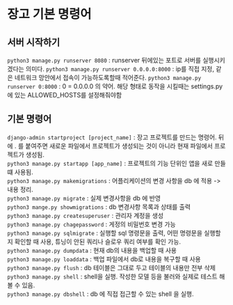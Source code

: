 # 장고 기본 명령어
## 서버 시작하기
`python3 manage.py runserver 8080` : runserver 뒤에있는 포트로 서버를 실행시키겠다는 의미다.
`python3 manage.py runserver 0.0.0.0:8000` : ip를 직접 지정, 같은 네트워크 망안에서 접속이 가능하도록할때 적어준다.
`python3 manage.py runserver 0:8000` : 0 = 0.0.0.0 의 약어. 해당 형태로 동작을 시킬때는 settings.py 에 있는 ALLOWED_HOSTS를 설정해줘야함
## 기본 명령어
`django-admin startproject [project_name]` : 장고 프로젝트를 만드는 명령어. 뒤에 . 를 붙여주면 새로운 파일에서 프로젝트가 생성되는 것이 아니라 현재 파일에서 프로젝트가 생성됨.<br/>
`python3 manage.py startapp [app_name]` : 프로젝트의 기능 단위인 앱을 새로 만들 떄 사용됨.<br/>
`python3 manage.py makemigrations` : 어플리케이션의 변경 사항을 db 에 적용 -> 내용 정리.<br/>
`python3 manage.py migrate` : 실제 변경사항을 db 에 반영<br/>
`python3 mange.py showmigrations` : db 변경사항 목록과 상태를 출력<br/>
`python3 manage.py createsuperuser` : 관리자 계정을 생성<br/>
`python3 manage.py chagepassword` : 게정의 비밀번호 변경 가능<br/>
`python3 manage.py sqlmigrate` : 실행할 sql 명령문을 출력, 어떤 명령문을 실행할지 확인할 때 사용, 튜닝이 안된 쿼리나 슬로우 쿼리 여부를 확인 가능.<br/>
`python3 manage.py dumpdata` : 현재 db의 내용을 백업할 때 사용<br/>
`python3 manage.py loaddata` : 백업 파일에서 db로 내용을 복구할 때 사용<br/>
`python3 manage.py flush` : db 테이블은 그대로 두고 테이블의 내용만 전부 삭제<br/>
`python3 manage.py shell` : shell을 실행. 작성한 모델 등을 불러와 실제로 테스트 해볼 수 있음.<br/>
`python3 manage.py dbshell` : db 에 직접 접근할 수 있는 shell 을 실행.<br/>
